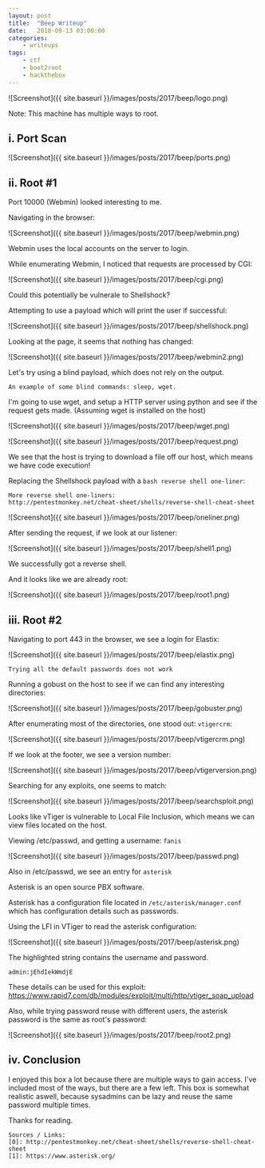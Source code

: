```yaml
---
layout: post
title:	"Beep Writeup"
date:	2018-09-13 03:00:00
categories:
    - writeups
tags:
    - ctf
    - boot2root
    - hackthebox
---
```

<head>
	<title> Beep Writeup | HackTheBox </title>
</head>

![Screenshot]({{ site.baseurl }}/images/posts/2017/beep/logo.png)

Note: This machine has multiple ways to root.

## i. Port Scan

![Screenshot]({{ site.baseurl }}/images/posts/2017/beep/ports.png)

## ii. Root #1

Port 10000 (Webmin) looked interesting to me.

Navigating in the browser:

![Screenshot]({{ site.baseurl }}/images/posts/2017/beep/webmin.png)

Webmin uses the local accounts on the server to login. 

While enumerating Webmin, I noticed that requests are processed by CGI:

![Screenshot]({{ site.baseurl }}/images/posts/2017/beep/cgi.png)

Could this potentially be vulnerale to Shellshock?

Attempting to use a payload which will print the user if successful:

![Screenshot]({{ site.baseurl }}/images/posts/2017/beep/shellshock.png)

Looking at the page, it seems that nothing has changed:

![Screenshot]({{ site.baseurl }}/images/posts/2017/beep/webmin2.png)

Let's try using a blind payload, which does not rely on the output. 

`An example of some blind commands: sleep, wget.`

I'm going to use wget, and setup a HTTP server using python and see if the request gets made. (Assuming wget is installed on the host)

![Screenshot]({{ site.baseurl }}/images/posts/2017/beep/wget.png)

![Screenshot]({{ site.baseurl }}/images/posts/2017/beep/request.png)

We see that the host is trying to download a file off our host, which means we have code execution!

Replacing the Shellshock payload with a `bash reverse shell one-liner`:

~~~
More reverse shell one-liners:
http://pentestmonkey.net/cheat-sheet/shells/reverse-shell-cheat-sheet
~~~

![Screenshot]({{ site.baseurl }}/images/posts/2017/beep/oneliner.png)

After sending the request, if we look at our listener:

![Screenshot]({{ site.baseurl }}/images/posts/2017/beep/shell1.png)

We successfully got a reverse shell.

And it looks like we are already root:

![Screenshot]({{ site.baseurl }}/images/posts/2017/beep/root1.png)

## iii. Root #2

Navigating to port 443 in the browser, we see a login for Elastix:

![Screenshot]({{ site.baseurl }}/images/posts/2017/beep/elastix.png)

`Trying all the default passwords does not work`

Running a gobust on the host to see if we can find any interesting directories:

![Screenshot]({{ site.baseurl }}/images/posts/2017/beep/gobuster.png)

After enumerating most of the directories, one stood out: `vtigercrm`:

![Screenshot]({{ site.baseurl }}/images/posts/2017/beep/vtigercrm.png)

If we look at the footer, we see a version number:

![Screenshot]({{ site.baseurl }}/images/posts/2017/beep/vtigerversion.png)

Searching for any exploits, one seems to match: 

![Screenshot]({{ site.baseurl }}/images/posts/2017/beep/searchsploit.png)

Looks like vTiger is vulnerable to Local File Inclusion, which means we can view files located on the host.

Viewing /etc/passwd, and getting a username: `fanis`

![Screenshot]({{ site.baseurl }}/images/posts/2017/beep/passwd.png)

Also in /etc/passwd, we see an entry for `asterisk`

Asterisk is an open source PBX software.

Asterisk has a configuration file located in `/etc/asterisk/manager.conf` which has configuration details such as passwords.

Using the LFI in VTiger to read the asterisk configuration:

![Screenshot]({{ site.baseurl }}/images/posts/2017/beep/asterisk.png)

The highlighted string contains the username and password.

`admin:jEhdIekWmdjE`

These details can be used for this exploit: https://www.rapid7.com/db/modules/exploit/multi/http/vtiger_soap_upload

Also, while trying password reuse with different users, the asterisk password is the same as root's password:

![Screenshot]({{ site.baseurl }}/images/posts/2017/beep/root2.png)


## iv. Conclusion

I enjoyed this box a lot because there are multiple ways to gain access. I've included most of the ways, but there are a few left. 
This box is somewhat realistic aswell, because sysadmins can be lazy and reuse the same password multiple times.

Thanks for reading.


~~~
Sources / Links:
[0]: http://pentestmonkey.net/cheat-sheet/shells/reverse-shell-cheat-sheet
[1]: https://www.asterisk.org/
~~~


